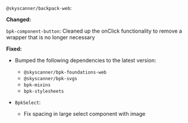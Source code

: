 `@skyscanner/backpack-web`:

**Changed:**

`bpk-component-button`: Cleaned up the onClick functionality to remove a wrapper that is no longer necessary

**Fixed:**

- Bumped the following dependencies to the latest version:
  - `@skyscanner/bpk-foundations-web`
  - `@skyscanner/bpk-svgs`
  - `bpk-mixins`
  - `bpk-stylesheets`

- `BpkSelect`:
    - Fix spacing in large select component with image